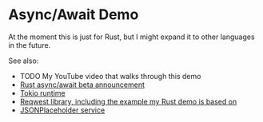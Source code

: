 # Async/Await Demo

At the moment this is just for Rust, but I might expand it to other languages in the future.

See also:

- TODO My YouTube video that walks through this demo
- [Rust async/await beta announcement](https://blog.rust-lang.org/2019/09/30/Async-await-hits-beta.html)
- [Tokio runtime](https://github.com/tokio-rs/tokio)
- [Reqwest library, including the example my Rust demo is based on](https://github.com/seanmonstar/reqwest)
- [JSONPlaceholder service](https://jsonplaceholder.typicode.com/)
